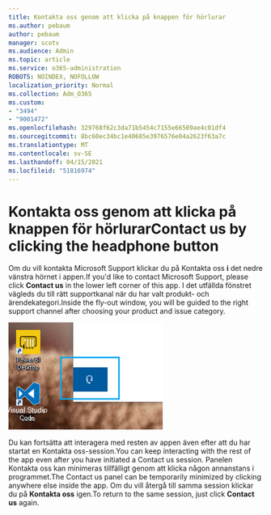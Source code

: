```yaml
---
title: Kontakta oss genom att klicka på knappen för hörlurar
ms.author: pebaum
author: pebaum
manager: scotv
ms.audience: Admin
ms.topic: article
ms.service: o365-administration
ROBOTS: NOINDEX, NOFOLLOW
localization_priority: Normal
ms.collection: Adm_O365
ms.custom:
- "3494"
- "9001472"
ms.openlocfilehash: 329768f62c3da71b5454c7155e66509ae4c01df4
ms.sourcegitcommit: 8bc60ec34bc1e40685e3976576e04a2623f63a7c
ms.translationtype: MT
ms.contentlocale: sv-SE
ms.lasthandoff: 04/15/2021
ms.locfileid: "51816974"
---
```

# <a name="contact-us-by-clicking-the-headphone-button"></a><span data-ttu-id="976f6-102">Kontakta oss genom att klicka på knappen för hörlurar</span><span class="sxs-lookup"><span data-stu-id="976f6-102">Contact us by clicking the headphone button</span></span>

<span data-ttu-id="976f6-103">Om du vill kontakta Microsoft Support klickar du på Kontakta oss **i** det nedre vänstra hörnet i appen.</span><span class="sxs-lookup"><span data-stu-id="976f6-103">If you'd like to contact Microsoft Support, please click **Contact us** in the lower left corner of this app.</span></span> <span data-ttu-id="976f6-104">I det utfällda fönstret vägleds du till rätt supportkanal när du har valt produkt- och ärendekategori.</span><span class="sxs-lookup"><span data-stu-id="976f6-104">Inside the fly-out window, you will be guided to the right support channel after choosing your product and issue category.</span></span>

![Kontakta oss genom att klicka på hörlursikonen.](media/contact-us-headphone-icon.png)

<span data-ttu-id="976f6-106">Du kan fortsätta att interagera med resten av appen även efter att du har startat en Kontakta oss-session.</span><span class="sxs-lookup"><span data-stu-id="976f6-106">You can keep interacting with the rest of the app even after you have initiated a Contact us session.</span></span> <span data-ttu-id="976f6-107">Panelen Kontakta oss kan minimeras tillfälligt genom att klicka någon annanstans i programmet.</span><span class="sxs-lookup"><span data-stu-id="976f6-107">The Contact us panel can be temporarily minimized by clicking anywhere else inside the app.</span></span> <span data-ttu-id="976f6-108">Om du vill återgå till samma session klickar du på **Kontakta oss** igen.</span><span class="sxs-lookup"><span data-stu-id="976f6-108">To return to the same session, just click **Contact us** again.</span></span>
